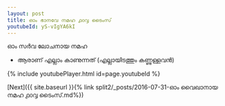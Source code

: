 ```yaml
---
layout: post
title: ഓം ഭാനവേ നമഹ ൧൦൮ ടൈംസ്
youtubeId: yS-vIgYA6kI
---
```

 
 
 ഓം സർവ ലോചനായ നമഹ 
 
 -  ആരാണ് എല്ലാം കാണുന്നത് (എല്ലായിടത്തും കണ്ണുള്ളവൻ) 
 
  
 
  
 
 
 
 
 
 


{% include youtubePlayer.html id=page.youtubeId %}
 
[Next]({{ site.baseurl }}{% link  split2/_posts/2016-07-31-ഓം വൈഖാനായ നമഹ ൧൦൮ ടൈംസ്.md%})
 
